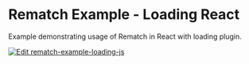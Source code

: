 # Rematch Example - Loading React

Example demonstrating usage of Rematch in React with loading plugin.

[![Edit rematch-example-loading-js](https://codesandbox.io/static/img/play-codesandbox.svg)](https://codesandbox.io/s/github/rematch/rematch/tree/master/examples/loading-react?fontsize=14&hidenavigation=1&theme=dark)

